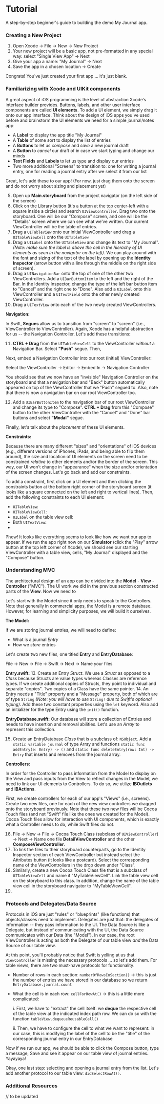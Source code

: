 # Tutorial

A step-by-step beginner's guide to building the demo My Journal app.

### Creating a New Project
1. Open Xcode &rarr; File &rarr; New &rarr; New Project
2. Your new project will be a basic app, not pre-formatted in any special way: select "Single View App" &rarr; Next
3. Give your app a name: "My Journal" &rarr; Next
4. Save the app in a chosen location &rarr; Create

Congrats! You've just created your first app ... it's just blank.

### Familiarizing with Xcode and UIKit components
A great aspect of iOS programming is the level of abstraction Xcode's interface builder provides. Buttons, labels, and other user interface components are called **UI elements**. To add a UI element, we simply drag it onto our app interface. Think about the design of iOS apps you've used before and brainstorm the UI elements we need for a simple journal/notes app:
* A **Label** to display the app title "My Journal"
* A **Table** of some sort to display the list of entries
* A **Buttons** to let us *compose* and *save* a new journal draft 
* A **Button** to *cancel* our draft of in case we start typing and change our minds
* **Text Fields** and **Labels** to let us type and display our entries
* Two more additional "Screens" to transition to: one for writing a journal entry, one for reading a journal entry after we select it from our list

Great, let's add these to our app! (For now, just drag them onto the screen and do not worry about sizing and placement yet)

5. Open up __Main.storyboard__ from the project navigator (on the left side of the screen)
6. Click on the Library button (it's a button at the top center-left with a square inside a circle) and search `UIViewController`. Drag two onto the storyboard. One will be our "Compose" screen, and one will be the "Details" screen where we can see what we've written. Our current ViewController will be the table of entries.
7. Drag a `UITableView` onto our initial ViewController and drag a `UITableViewCell` onto the `UITableView`
8. Drag a `UILabel` onto the `UITableView` and change its text to "My Journal". *(Note: make sure the label is above the cell in the hierachy of UI elements as seen in the navigator on the left).* We can play around with the font and sizing of the text of the label by opening up the **Identity Inspector** (arrow button with a line through the middle on the right side of screen).
9. Drag a `UINavigationBar` onto the top of one of the other two ViewControllers. Add a `UIBarButtonItem` to the left and the right of the Bar. In the Identity Inspector, change the type of the left bar button item to "Cancel" and the right one to "Done". Also add a `UILabel` onto this ViewController and a `UITextField` onto the other newly created ViewController.
10. Drag a `UITextView` onto each of the two newly created ViewControllers. 

**Navigation:**

In Swift, **Segues** allow us to transition from "screen" to "screen" (i.e., ViewController to ViewController). Again, Xcode has a helpful abstraction for us -- the Navigation Controller. Let's add these transitions:

11. **CTRL + Drag** from the `UITableViewCell` to the ViewController *without* a Navigation Bar. Select **"Push"** segue. Then, 

Next, embed a Navigation Controller into our root (initial) ViewController: 

Select the ViewController &rarr; Editor &rarr; Embed In &rarr; Navigation Controller

You should see that we now have an "invisible" Navigation Controller on the storyboard and that a navigation bar and "Back" button automatically appeared on top of the ViewController that we "Push" segued to. Also, note that there is now a navigation bar on our root ViewController too. 

12. Add a `UIBarButtonItem` to the navigation bar of our root ViewController and change its type to "Compose". **CTRL + Drag** from this "Compose" button to the other ViewController with the "Cancel" and "Done" bar buttons and select **"Modal"** segue.

Finally, let's talk about the *placement* of these UI elements.

**Constraints:**

Because there are many different "sizes" and "orientations" of iOS devices (e.g., different versions of iPhones, iPads, and being able to flip them around), the size and location of UI elements on the screen need to be constrained *relative* to other elements and/or the border of the screen. This way, our UI won't change in "appearance" when the size and/or orientation of the screen changes. Let's go back and add our constraints. 

To add a constraint, first click on a UI element and then clicking the constraints button at the bottom right corner of the storyboard screen (it looks like a square connected on the left and right to vertical lines). Then, add the following constraints to each UI element:
  * `UITableView`:
  * `UITableViewCell`:
  * `UILabel` on the table view cell:
  * Both `UITextView`:
  * 
  
Phew! It looks like everything seems to look like how we want our app to appear. If we run the app right now on our **Simulator** (click the "Play" arrow button at the top left corner of Xcode), we should see our starting ViewController with a table view, cells, "My Journal" displayed and the "Compose" button.

### Understanding MVC
The architectural design of an app can be divided into the **Model** - **View** - **Controller** ("MVC"). The UI work we did in the previous section constructed parts of the **View**. Now we need to 

Let's start with the Model since it only needs to speak to the Controllers. Note that generally in commercial apps, the Model is a remote database. However, for learning and simplicity purposes, we will build it ourselves.

**The Model:**

If we are storing journal entries, we will need to define:
* What is a journal *Entry*
* How we *store* entries

Let's create two new files, one titled **Entry** and **EntryDatabase**: 

File &rarr; New &rarr; File &rarr; Swift &rarr; Next &rarr; Name your files

**Entry.swift:** 
13. Create an Entry *Struct*. We use a *Struct* as opposed to a *Class* because Structs are value types whereas Classes are reference types. If we create additional copies of Structs, they point to individual and separate "copies". Two copies of a Class have the same pointer.
14. An Entry needs a "Title" property and a "Message" property, both of which are of type `String` *(Note: you will have to use* `String!` *due to Swift's optional typing)*. Add these two constant properties using the `let` keyword. Also add an initializer for the type Entry using the `init()` function.

**EntryDatabase.swift:**
Our database will store a collection of Entries and needs to have insertion and removal abilities. Let's use an *Array* to represent this collection.

15. Create an EntryDatabase *Class* that is a subclass of: `NSObject`. Add a `static variable journal` of type Array and functions `static func addEntry(e: Entry) -> ()` and `static func deleteEntry(row: Int) -> Entry` that inserts and removes from the journal array.

**Controllers:**

In order for the Controller to pass information from the Model to display on the View and pass inputs from the View to reflect changes in the Model, we need to link our UI elements to Controllers. To do so, we utilize **IBOutlets** and **IBActions**.

First, we create controllers for each of our app's "Views" (i.e., screens). Create two new files, one for each of the new view controllers we dragged onto the storyboard previously. Note that these two new files will be Cocoa Touch files (and not "Swift" file like the ones we created for the Model). Cocoa Touch files allow for interaction with UI components, which is exactly what a Controller needs to do, while Swift files do not.

16. File &rarr; New &rarr; File &rarr; Cocoa Touch Class (subclass of `UIViewController`) &rarr; Next &rarr; Name one file **DetailViewController** and the other **ComposeViewController**.
17. To link the files to their storyboard counterparts, go to the Identity Inspector section of each ViewController but instead select the Attributes button (it looks like a postcard). Select the corresponding name of the ViewControllers in the drop down under "Class".
18. Similarly, create a new Cocoa Touch Class file that is a subclass of `UITableViewCell` and name it "MyTableViewCell". Link the table view cell on the storyboard to this class. In addition, change the name of the table view cell in the storyboard navigator to "MyTableViewCell".
19. 

### Protocols and Delegates/Data Source

Protocols in iOS are just "rules" or "blueprints" (like functions) that objects/classes need to implement. Delegates are just that: the delegates of information -- they pass information to the UI. The Data Source is like a Delegate, but instead of communicating with the UI, the Data Source communicates with our Data (the "Model"). In our case, the root ViewController is acting as both the Delegate of our table view *and* the Data Source of our table view.

At this point, you'll probably notice that Swift is yelling at us that `ViewController` is missing the necessary protocols ... so let's add them. For table views, there are two must-have protocols for functionality:
* Number of rows in each section: `numberOfRowsInSection()` &rarr; this is just the number of entries we have stored in our database so we return `EntryDatabase.journal.count`
* What the cell is in each row: `cellForRowAt()` &rarr; this is a little more complicated: 

  i. First, we have to "extract" the cell itself: we **deque** the respective cell of the table view at the indicated index path row. We can do so with the function `tableView.dequeueReusableCell()`
  
  ii. Then, we have to configure the cell to what we want to represent: in our case, this is modifying the label of the cell to be the "title" of the corresponding journal entry in our EntryDatabase

Now if we run our app, we should be able to click the Compose button, type a message, Save and see it appear on our table view of journal entries. Yayayaya!

Okay, one last step: selecting and opening a journal entry from the list. Let's add another protocol to our table view: `didSelectRowAt()`.


### Additional Resources

// to be updated
